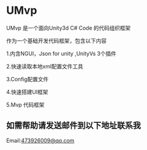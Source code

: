 UMvp
====
<p>UMvp 是一个面向Unity3d C# Code 的代码组织框架</p>
<p>作为一个基础开发代码框架，包含以下内容</p>
<p>1.内含NGUI，Json for unity ,UnityVs 3个插件</p>
<p>2.快速读取本地xml配置文件工具</p>
<p>3.Config配置文件</p>
<p>4.快速搭建UI框架</p>
<p>5.Mvp 代码框架</p>

如需帮助请发送邮件到以下地址联系我
----
Email:473926009@qq.com
